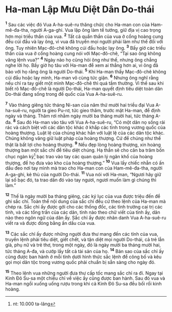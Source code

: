 # Ha-man Lập Mưu Diệt Dân Do-thái
<sup><b>1</b></sup> Sau các việc đó Vua A-ha-suê-ru thăng chức cho Ha-man con của Ham-mê-đa-tha, người A-ga-ghi. Vua lập ông làm tể tướng, giữ địa vị cao trọng hơn mọi triều thần của vua. <sup><b>2</b></sup> Tất cả quần thần của vua ở cổng hoàng cung đều cúi đầu và lạy ông, vì vua đã truyền mọi người phải làm như thế đối với ông. Tuy nhiên Mạc-đô-chê không cúi đầu hoặc lạy ông. <sup><b>3</b></sup> Bấy giờ các triều thần của vua ở cổng hoàng cung nói với Mạc-đô-chê, “Tại sao ông không vâng lệnh vua?” <sup><b>4</b></sup> Ngày nào họ cũng hỏi ông như thế, nhưng ông chẳng nghe lời họ. Bấy giờ họ tâu với Ha-man để xem ai thắng hơn ai, vì ông đã bảo với họ rằng ông là người Do-thái. <sup><b>5</b></sup> Khi Ha-man thấy Mạc-đô-chê không cúi đầu hoặc lạy mình, Ha-man vô cùng tức giận. <sup><b>6</b></sup> Nhưng ông nghĩ rằng nếu chỉ ra tay giết một mình Mạc-đô-chê thì quá tầm thường. Vì thế sau khi biết rõ Mạc-đô-chê là người Do-thái, Ha-man quyết định tiêu diệt toàn dân Do-thái đang sống trong đế quốc của Vua A-ha-suê-ru.

<sup><b>7</b></sup> Vào tháng giêng tức tháng Ni-san của năm thứ mười hai triều đại Vua A-ha-suê-ru, người ta gieo Pu-rơ, tức gieo thăm, trước mặt Ha-man, để định ngày và tháng. Thăm rơi nhằm ngày mười ba tháng mười hai, tức tháng A-đa. <sup><b>8</b></sup> Sau đó Ha-man vào tâu với Vua A-ha-suê-ru, “Có một dân nọ sống rải rác và cách biệt với các dân tộc khác ở khắp các tỉnh trong vương quốc của hoàng thượng. Luật lệ của chúng khác hẳn với luật lệ của các dân tộc khác. Chúng không vâng giữ luật pháp của hoàng thượng. Cứ để chúng như thế thật là bất lợi cho hoàng thượng. <sup><b>9</b></sup> Nếu đẹp lòng hoàng thượng, xin hoàng thượng ban một sắc chỉ để tiêu diệt chúng. Hạ thần sẽ cho cân ba trăm bốn chục ngàn ký[^1] bạc trao vào tay các quan quản lý ngân khố của hoàng thượng, để họ đưa vào kho của hoàng thượng.” <sup><b>10</b></sup> Vua lấy chiếc nhẫn có ấn dấu đeo nơi tay mình mà trao cho Ha-man con của Ham-mê-đa-tha, người A-ga-ghi, kẻ thù của người Do-thái. <sup><b>11</b></sup> Vua nói với Ha-man, “Ngươi hãy giữ lại số bạc đó, ta trao dân đó vào tay ngươi, ngươi muốn làm gì chúng thì làm.”

<sup><b>12</b></sup> Thế là ngày mười ba tháng giêng, các ký lục của vua được triệu đến để ghi sắc chỉ. Toàn thể nội dung của sắc chỉ đều cứ theo lệnh của Ha-man mà chép ra. Sắc chỉ ấy được gởi cho các thống đốc, các tỉnh trưởng cai trị các tỉnh, và các tổng trấn của các dân, tỉnh nào theo chữ viết của tỉnh ấy, dân nào theo ngôn ngữ của dân ấy. Sắc chỉ ấy được nhân danh Vua A-ha-suê-ru viết ra và được đóng bằng ấn dấu của vua.

<sup><b>13</b></sup> Các sắc chỉ ấy được những người đưa thư mang đến các tỉnh của vua, truyền lệnh phải tiêu diệt, giết chết, và tận diệt mọi người Do-thái, cả trẻ lẫn già, phụ nữ và trẻ thơ, trong một ngày, đó là ngày mười ba tháng mười hai, tức tháng A-đa, và cướp lấy tất cả tài sản của họ. <sup><b>14</b></sup> Bản sao của sắc chỉ ấy cũng được ban hành ở mỗi tỉnh dưới hình thức sắc lệnh để công bố và kêu gọi mọi dân tộc trong vương quốc phải chuẩn bị sẵn sàng cho ngày đó.

<sup><b>15</b></sup> Theo lệnh vua những người đưa thư cấp tốc mang sắc chỉ ra đi. Ngay tại Kinh Ðô Su-sa một chiếu chỉ về việc ấy cũng được ban hành. Sau đó vua và Ha-man ngồi xuống uống rượu trong khi cả Kinh Ðô Su-sa đều bối rối kinh hoàng.

[^1]: nt: 10.000 ta-lâng
